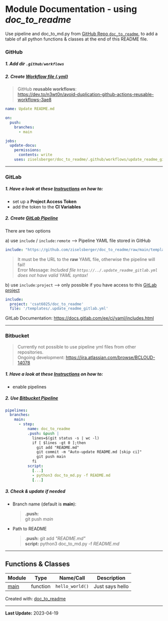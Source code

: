 # Module Documentation - using _doc_to_readme_

Use pipeline and doc_to_md.py from [GitHub Repo `doc_to_readme`](https://github.com/ziselsberger/doc_to_readme), 
to add a table of all python functions & classes at the end of this README file.

### GitHub

##### 1. Add dir `.github/workflows`

##### 2. Create [Workflow file (.yml)](.github/workflows/update_readme.yml)

> GitHub **reusable workflows**:  
> https://dev.to/n3wt0n/avoid-duplication-github-actions-reusable-workflows-3ae8

```yaml
name: Update README.md

on:
  push:
    branches:
      - main

jobs:
  update-docu:
    permissions:
      contents: write
    uses: ziselsberger/doc_to_readme/.github/workflows/update_readme_github.yml@main
```

---

### GitLab
##### 1. Have a look at these [Instructions](https://github.com/ziselsberger/doc_to_readme/blob/main/README.md#gitlab) on how to:
* set up a **Project Access Token** 
* add the token to the **CI Variables**

##### 2. Create [GitLab Pipeline](.gitlab-ci.yml)
There are two options

a) use `include` / `include:remote` --> Pipeline YAML file stored in GitHub  

```yaml
include: "https://github.com/ziselsberger/doc_to_readme/raw/main/templates/.update_readme_gitlab.yml"
```

> It must be the URL to the **raw** YAML file, otherwise the pipeline will fail!  
> Error Message: _Included file `https://../.update_readme_gitlab.yml` does not have valid YAML syntax!_


b) use `include:project` --> only possible if you have access to this [GitLab project](https://git.uibk.ac.at/csat6025/doc_to_readme)
```yaml
include:
  project: 'csat6025/doc_to_readme'
  file: '/templates/.update_readme_gitlab.yml'
```

GitLab Documentation: https://docs.gitlab.com/ee/ci/yaml/includes.html

---

### Bitbucket
> Currently not possible to use pipeline yml files from other repositories.  
> Ongoing development: https://jira.atlassian.com/browse/BCLOUD-14078

##### 1. Have a look at these [Instructions](https://github.com/ziselsberger/doc_to_readme/blob/main/README.md#bitbucket) on how to:
* enable pipelines 

##### 2. Use [Bitbucket Pipeline](bitbucket-pipelines.yml)

```yaml
pipelines:
  branches:
    main:
      - step:
          name: doc_to_readme
          .push: &push |
            lines=$(git status -s | wc -l)
            if [ $lines -gt 0 ];then
              git add "README.md"
              git commit -m "Auto-update README.md [skip ci]"
              git push main
            fi 
          script:
            [...]
            - python3 doc_to_md.py -f README.md
            [...]
```

##### 3. Check & update if needed

* Branch name (default is **main**):  

  > **.push:**   
  >  git push _main_
  
* Path to README
  > **.push:** git add _"README.md"_  
  > **script:** python3 doc_to_md.py -f _README.md_

---

## Functions & Classes  
| Module | Type | Name/Call | Description |
| --- | --- | --- | --- |
| [main](./use_doc_to_readme/main.py) | function  | `hello_world()` | Just says hello |

Created with: [doc_to_readme](https://github.com/ziselsberger/doc_to_readme)  

---
**Last Update:** 2023-04-19
